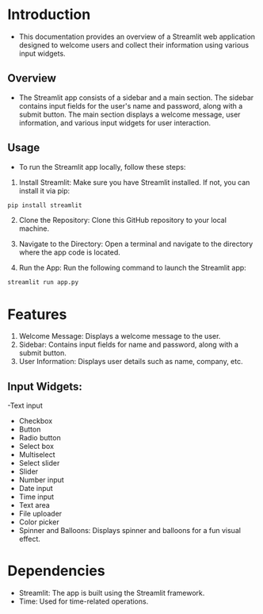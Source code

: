 #  Introduction
- This documentation provides an overview of a Streamlit web application designed to welcome users and collect their information using various input widgets.

## Overview
- The Streamlit app consists of a sidebar and a main section. The sidebar contains input fields for the user's name and password, along with a submit button. The main section displays a welcome message, user information, and various input widgets for user interaction.

## Usage
- To run the Streamlit app locally, follow these steps:

1. Install Streamlit: Make sure you have Streamlit installed. If not, you can install it via pip:

``` python
pip install streamlit
```

2. Clone the Repository: Clone this GitHub repository to your local machine.

3. Navigate to the Directory: Open a terminal and navigate to the directory where the app code is located.

4. Run the App: Run the following command to launch the Streamlit app:
 
 ```python
 streamlit run app.py
```
# Features
1. Welcome Message: Displays a welcome message to the user.
2. Sidebar: Contains input fields for name and password, along with a submit button.
3. User Information: Displays user details such as name, company, etc.
## Input Widgets:
-Text input
- Checkbox
- Button
- Radio button
- Select box
- Multiselect
- Select slider
- Slider
- Number input
- Date input
- Time input
- Text area
- File uploader
- Color picker
- Spinner and Balloons: Displays spinner and balloons for a fun visual effect.

# Dependencies
- Streamlit: The app is built using the Streamlit framework.
- Time: Used for time-related operations.
